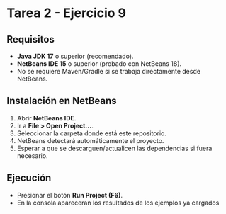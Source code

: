 # Tarea 2 - Ejercicio 9

## Requisitos

- **Java JDK 17** o superior (recomendado).
- **NetBeans IDE 15** o superior (probado con NetBeans 18).
- No se requiere Maven/Gradle si se trabaja directamente desde NetBeans.

## Instalación en NetBeans

1. Abrir **NetBeans IDE**.
2. Ir a **File > Open Project...**.
3. Seleccionar la carpeta donde está este repositorio.
4. NetBeans detectará automáticamente el proyecto.
5. Esperar a que se descarguen/actualicen las dependencias si fuera necesario.

## Ejecución
- Presionar el botón **Run Project (F6)**.
- En la consola apareceran los resultados de los ejemplos ya cargados
